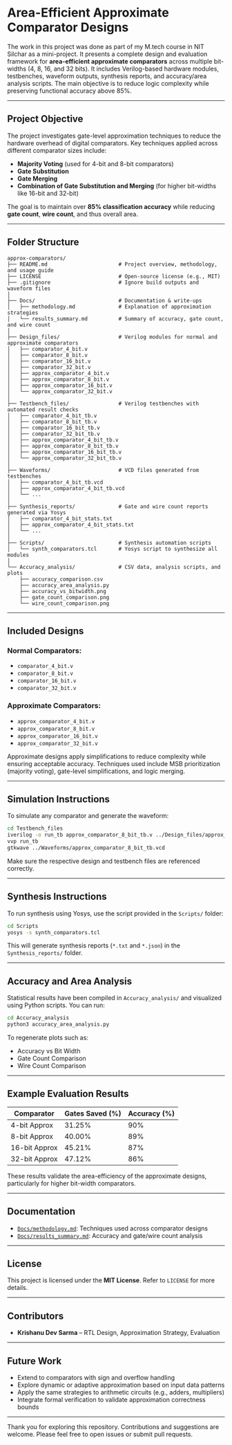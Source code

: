 # Area-Efficient Approximate Comparator Designs

&#x20;



The work in this project was done as part of my M.tech course in NIT Silchar as a mini-project. It presents a complete design and evaluation framework for **area-efficient approximate comparators** across multiple bit-widths (4, 8, 16, and 32 bits). It includes Verilog-based hardware modules, testbenches, waveform outputs, synthesis reports, and accuracy/area analysis scripts. The main objective is to reduce logic complexity while preserving functional accuracy above 85%.

---

## Project Objective

The project investigates gate-level approximation techniques to reduce the hardware overhead of digital comparators. Key techniques applied across different comparator sizes include:

- **Majority Voting** (used for 4-bit and 8-bit comparators)
- **Gate Substitution**
- **Gate Merging**
- **Combination of Gate Substitution and Merging** (for higher bit-widths like 16-bit and 32-bit)

The goal is to maintain over **85% classification accuracy** while reducing **gate count**, **wire count**, and thus overall area.

---

## Folder Structure

```
approx-comparators/
├── README.md                       # Project overview, methodology, and usage guide
├── LICENSE                         # Open-source license (e.g., MIT)
├── .gitignore                      # Ignore build outputs and waveform files
│
├── Docs/                           # Documentation & write-ups
│   ├── methodology.md              # Explanation of approximation strategies
│   └── results_summary.md          # Summary of accuracy, gate count, and wire count
│
├── Design_files/                   # Verilog modules for normal and approximate comparators
│   ├── comparator_4_bit.v
│   ├── comparator_8_bit.v
│   ├── comparator_16_bit.v
│   ├── comparator_32_bit.v
│   ├── approx_comparator_4_bit.v
│   ├── approx_comparator_8_bit.v
│   ├── approx_comparator_16_bit.v
│   └── approx_comparator_32_bit.v
│
├── Testbench_files/                # Verilog testbenches with automated result checks
│   ├── comparator_4_bit_tb.v
│   ├── comparator_8_bit_tb.v
│   ├── comparator_16_bit_tb.v
│   ├── comparator_32_bit_tb.v
│   ├── approx_comparator_4_bit_tb.v
│   ├── approx_comparator_8_bit_tb.v
│   ├── approx_comparator_16_bit_tb.v
│   └── approx_comparator_32_bit_tb.v
│
├── Waveforms/                      # VCD files generated from testbenches
│   ├── comparator_4_bit_tb.vcd
│   ├── approx_comparator_4_bit_tb.vcd
│   └── ...
│
├── Synthesis_reports/              # Gate and wire count reports generated via Yosys
│   ├── comparator_4_bit_stats.txt
│   ├── approx_comparator_4_bit_stats.txt
│   └── ...
│
├── Scripts/                        # Synthesis automation scripts
│   └── synth_comparators.tcl       # Yosys script to synthesize all modules
│
└── Accuracy_analysis/              # CSV data, analysis scripts, and plots
    ├── accuracy_comparison.csv
    ├── accuracy_area_analysis.py
    ├── accuracy_vs_bitwidth.png
    ├── gate_count_comparison.png
    └── wire_count_comparison.png
```

---

## Included Designs

### Normal Comparators:

- `comparator_4_bit.v`
- `comparator_8_bit.v`
- `comparator_16_bit.v`
- `comparator_32_bit.v`

### Approximate Comparators:

- `approx_comparator_4_bit.v`
- `approx_comparator_8_bit.v`
- `approx_comparator_16_bit.v`
- `approx_comparator_32_bit.v`

Approximate designs apply simplifications to reduce complexity while ensuring acceptable accuracy. Techniques used include MSB prioritization (majority voting), gate-level simplifications, and logic merging.

---

## Simulation Instructions

To simulate any comparator and generate the waveform:

```bash
cd Testbench_files
iverilog -o run_tb approx_comparator_8_bit_tb.v ../Design_files/approx_comparator_8_bit.v
vvp run_tb
gtkwave ../Waveforms/approx_comparator_8_bit_tb.vcd
```

Make sure the respective design and testbench files are referenced correctly.

---

## Synthesis Instructions

To run synthesis using Yosys, use the script provided in the `Scripts/` folder:

```bash
cd Scripts
yosys -s synth_comparators.tcl
```

This will generate synthesis reports (`*.txt` and `*.json`) in the `Synthesis_reports/` folder.

---

## Accuracy and Area Analysis

Statistical results have been compiled in `Accuracy_analysis/` and visualized using Python scripts. You can run:

```bash
cd Accuracy_analysis
python3 accuracy_area_analysis.py
```

To regenerate plots such as:

- Accuracy vs Bit Width
- Gate Count Comparison
- Wire Count Comparison

---

## Example Evaluation Results

| Comparator    | Gates Saved (%) | Accuracy (%) |
| ------------- | --------------- | ------------ |
| 4-bit Approx  | 31.25%          | 90%          |
| 8-bit Approx  | 40.00%          | 89%          |
| 16-bit Approx | 45.21%          | 87%          |
| 32-bit Approx | 47.12%          | 86%          |

These results validate the area-efficiency of the approximate designs, particularly for higher bit-width comparators.

---

## Documentation

- [`Docs/methodology.md`](Docs/methodology.md): Techniques used across comparator designs
- [`Docs/results_summary.md`](Docs/results_summary.md): Accuracy and gate/wire count analysis

---

## License

This project is licensed under the **MIT License**. Refer to `LICENSE` for more details.

---

## Contributors

- **Krishanu Dev Sarma** – RTL Design, Approximation Strategy, Evaluation

---

## Future Work

- Extend to comparators with sign and overflow handling
- Explore dynamic or adaptive approximation based on input data patterns
- Apply the same strategies to arithmetic circuits (e.g., adders, multipliers)
- Integrate formal verification to validate approximation correctness bounds

---

Thank you for exploring this repository. Contributions and suggestions are welcome. Please feel free to open issues or submit pull requests.

